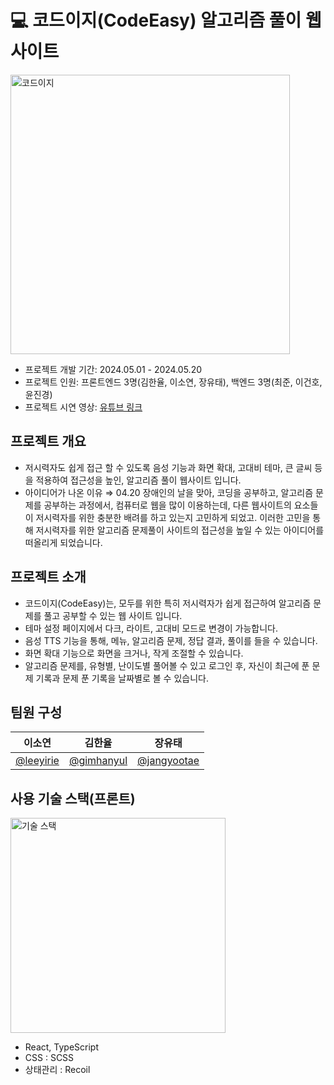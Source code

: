 
# 💻 코드이지(CodeEasy) 알고리즘 풀이 웹사이트
<img width="447" alt="코드이지" src="https://github.com/goorm-6th-Web-IDE-CodeEasy/codeEasy-FE2/assets/84645739/fcd53c93-d3e6-4f6a-a2e1-318674b12907">



- 프로젝트 개발 기간: 2024.05.01 - 2024.05.20
- 프로젝트 인원: 프론트엔드 3명(김한율, 이소연, 장유태), 백엔드 3명(최준, 이건호, 윤진경)
- 프로젝트 시연 영상: [유튜브 링크](https://www.youtube.com/watch?v=6yafEg4OOfE)

## 프로젝트 개요



- 저시력자도 쉽게 접근 할 수 있도록 음성 기능과 화면 확대, 고대비 테마, 큰 글씨 등을 적용하여 접근성을 높인, 알고리즘 풀이 웹사이트 입니다.
- 아이디어가 나온 이유 ⇒ 04.20 장애인의 날을 맞아, 코딩을 공부하고, 알고리즘 문제를 공부하는 과정에서, 컴퓨터로 웹을 많이 이용하는데, 다른 웹사이트의 요소들이 저시력자를 위한 충분한 배려를 하고 있는지 고민하게 되었고. 이러한 고민을 통해 저시력자를 위한 알고리즘 문제풀이 사이트의 접근성을 높일 수 있는 아이디어를 떠올리게 되었습니다.

## 프로젝트 소개


- 코드이지(CodeEasy)는, 모두를 위한 특히 저시력자가 쉽게 접근하여 알고리즘 문제를 풀고 공부할 수 있는 웹 사이트 입니다.
- 테마 설정 페이지에서 다크, 라이트, 고대비 모드로 변경이 가능합니다.
- 음성 TTS 기능을 통해, 메뉴, 알고리즘 문제, 정답 결과, 풀이를 들을 수 있습니다.
- 화면 확대 기능으로 화면을 크거나, 작게 조절할 수 있습니다.
- 알고리즘 문제를, 유형별, 난이도별 풀어볼 수 있고 로그인 후, 자신이 최근에 푼 문제 기록과 문제 푼 기록을 날짜별로 볼 수 있습니다.

## 팀원 구성


| 이소연 | 김한율 | 장유태 |
| --- | --- | --- |
|  [@leeyirie](https://github.com/leeyirie) | [@gimhanyul](https://github.com/hanyulrich) |  [@jangyootae](https://github.com/jangyootae) |



## 사용 기술 스택(프론트)

<img width="344" alt="기술 스택" src="https://github.com/goorm-6th-Web-IDE-CodeEasy/codeEasy-FE2/assets/84645739/f44876a1-eee5-4e86-8e0f-2bf794d7fa27">

- React, TypeScript
- CSS : SCSS
- 상태관리 : Recoil


